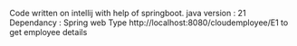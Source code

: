 Code written on intellij with help of springboot.
java version : 21
Dependancy : Spring web
Type http://localhost:8080/cloudemployee/E1 to get employee details
